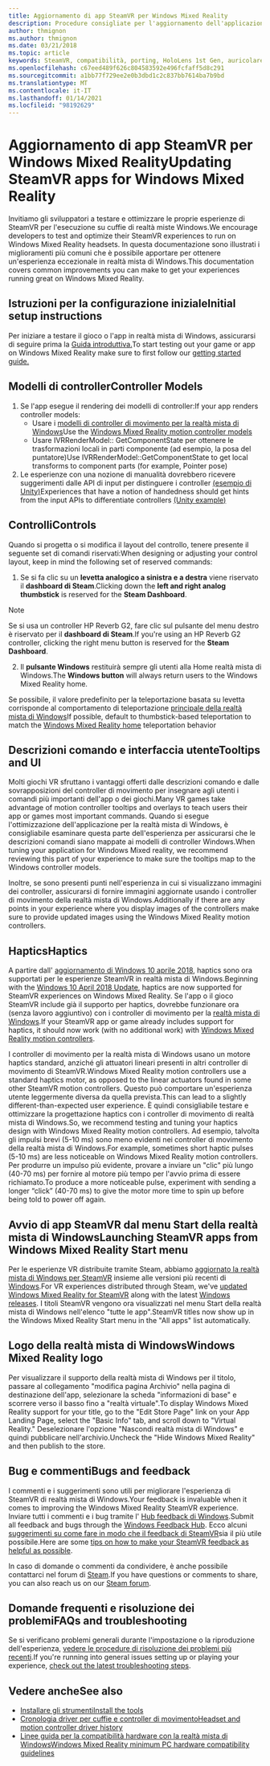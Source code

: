 ```yaml
---
title: Aggiornamento di app SteamVR per Windows Mixed Reality
description: Procedure consigliate per l'aggiornamento dell'applicazione SteamVR per massimizzare la compatibilità con le cuffie con la realtà mista di Windows.
author: thmignon
ms.author: thmignon
ms.date: 03/21/2018
ms.topic: article
keywords: SteamVR, compatibilità, porting, HoloLens 1st Gen, auricolare realtà mista, cuffia a realtà mista di Windows, migrazione, Windows 10, vapore, controller di movimento, haptics
ms.openlocfilehash: c67eed489f626c804583592e496fcfaff5d8c291
ms.sourcegitcommit: a1bb77f729ee2e0b3dbd1c2c837bb7614ba7b9bd
ms.translationtype: MT
ms.contentlocale: it-IT
ms.lasthandoff: 01/14/2021
ms.locfileid: "98192629"
---
```

# <a name="updating-steamvr-apps-for-windows-mixed-reality"></a><span data-ttu-id="d4533-104">Aggiornamento di app SteamVR per Windows Mixed Reality</span><span class="sxs-lookup"><span data-stu-id="d4533-104">Updating SteamVR apps for Windows Mixed Reality</span></span>

<span data-ttu-id="d4533-105">Invitiamo gli sviluppatori a testare e ottimizzare le proprie esperienze di SteamVR per l'esecuzione su cuffie di realtà miste Windows.</span><span class="sxs-lookup"><span data-stu-id="d4533-105">We encourage developers to test and optimize their SteamVR experiences to run on Windows Mixed Reality headsets.</span></span> <span data-ttu-id="d4533-106">In questa documentazione sono illustrati i miglioramenti più comuni che è possibile apportare per ottenere un'esperienza eccezionale in realtà mista di Windows.</span><span class="sxs-lookup"><span data-stu-id="d4533-106">This documentation covers common improvements you can make to get your experiences running great on Windows Mixed Reality.</span></span>

## <a name="initial-setup-instructions"></a><span data-ttu-id="d4533-107">Istruzioni per la configurazione iniziale</span><span class="sxs-lookup"><span data-stu-id="d4533-107">Initial setup instructions</span></span>

<span data-ttu-id="d4533-108">Per iniziare a testare il gioco o l'app in realtà mista di Windows, assicurarsi di seguire prima la [Guida introduttiva.](https://aka.ms/WindowsMixedRealitySteamVR)</span><span class="sxs-lookup"><span data-stu-id="d4533-108">To start testing out your game or app on Windows Mixed Reality make sure to first follow our [getting started guide.](https://aka.ms/WindowsMixedRealitySteamVR)</span></span>

## <a name="controller-models"></a><span data-ttu-id="d4533-109">Modelli di controller</span><span class="sxs-lookup"><span data-stu-id="d4533-109">Controller Models</span></span>

1. <span data-ttu-id="d4533-110">Se l'app esegue il rendering dei modelli di controller:</span><span class="sxs-lookup"><span data-stu-id="d4533-110">If your app renders controller models:</span></span>
    * <span data-ttu-id="d4533-111">Usare i [modelli di controller di movimento per la realtà mista di Windows](../../design/motion-controllers.md#rendering-the-motion-controller-model)</span><span class="sxs-lookup"><span data-stu-id="d4533-111">Use the [Windows Mixed Reality motion controller models](../../design/motion-controllers.md#rendering-the-motion-controller-model)</span></span>
    * <span data-ttu-id="d4533-112">Usare IVRRenderModel:: GetComponentState per ottenere le trasformazioni locali in parti componente (ad esempio, la posa del puntatore)</span><span class="sxs-lookup"><span data-stu-id="d4533-112">Use IVRRenderModel::GetComponentState to get local transforms to component parts (for example, Pointer pose)</span></span>
2. <span data-ttu-id="d4533-113">Le esperienze con una nozione di manualità dovrebbero ricevere suggerimenti dalle API di input per distinguere i controller [(esempio di Unity)](../unity/motion-controllers-in-unity.md#unity-buttonaxis-mapping-table)</span><span class="sxs-lookup"><span data-stu-id="d4533-113">Experiences that have a notion of handedness should get hints from the input APIs to differentiate controllers [(Unity example)](../unity/motion-controllers-in-unity.md#unity-buttonaxis-mapping-table)</span></span>

## <a name="controls"></a><span data-ttu-id="d4533-114">Controlli</span><span class="sxs-lookup"><span data-stu-id="d4533-114">Controls</span></span>

<span data-ttu-id="d4533-115">Quando si progetta o si modifica il layout del controllo, tenere presente il seguente set di comandi riservati:</span><span class="sxs-lookup"><span data-stu-id="d4533-115">When designing or adjusting your control layout, keep in mind the following set of reserved commands:</span></span>
1. <span data-ttu-id="d4533-116">Se si fa clic su un **levetta analogico a sinistra e a destra** viene riservato il **dashboard di Steam**.</span><span class="sxs-lookup"><span data-stu-id="d4533-116">Clicking down the **left and right analog thumbstick** is reserved for the **Steam Dashboard**.</span></span>

> [!NOTE]
> <span data-ttu-id="d4533-117">Se si usa un controller HP Reverb G2, fare clic sul pulsante del menu destro è riservato per il **dashboard di Steam**.</span><span class="sxs-lookup"><span data-stu-id="d4533-117">If you're using an HP Reverb G2 controller, clicking the right menu button is reserved for the **Steam Dashboard**.</span></span>

2. <span data-ttu-id="d4533-118">Il **pulsante Windows** restituirà sempre gli utenti alla Home realtà mista di Windows.</span><span class="sxs-lookup"><span data-stu-id="d4533-118">The **Windows button** will always return users to the Windows Mixed Reality home.</span></span>

<span data-ttu-id="d4533-119">Se possibile, il valore predefinito per la teleportazione basata su levetta corrisponde al comportamento di teleportazione [principale della realtà mista di Windows](../../discover/navigating-the-windows-mixed-reality-home.md#getting-around-your-home)</span><span class="sxs-lookup"><span data-stu-id="d4533-119">If possible, default to thumbstick-based teleportation to match the [Windows Mixed Reality home](../../discover/navigating-the-windows-mixed-reality-home.md#getting-around-your-home) teleportation behavior</span></span>

## <a name="tooltips-and-ui"></a><span data-ttu-id="d4533-120">Descrizioni comando e interfaccia utente</span><span class="sxs-lookup"><span data-stu-id="d4533-120">Tooltips and UI</span></span>

<span data-ttu-id="d4533-121">Molti giochi VR sfruttano i vantaggi offerti dalle descrizioni comando e dalle sovrapposizioni del controller di movimento per insegnare agli utenti i comandi più importanti dell'app o dei giochi.</span><span class="sxs-lookup"><span data-stu-id="d4533-121">Many VR games take advantage of motion controller tooltips and overlays to teach users their app or games most important commands.</span></span> <span data-ttu-id="d4533-122">Quando si esegue l'ottimizzazione dell'applicazione per la realtà mista di Windows, è consigliabile esaminare questa parte dell'esperienza per assicurarsi che le descrizioni comandi siano mappate ai modelli di controller Windows.</span><span class="sxs-lookup"><span data-stu-id="d4533-122">When tuning your application for Windows Mixed reality, we recommend reviewing this part of your experience to make sure the tooltips map to the Windows controller models.</span></span>

<span data-ttu-id="d4533-123">Inoltre, se sono presenti punti nell'esperienza in cui si visualizzano immagini dei controller, assicurarsi di fornire immagini aggiornate usando i controller di movimento della realtà mista di Windows.</span><span class="sxs-lookup"><span data-stu-id="d4533-123">Additionally if there are any points in your experience where you display images of the controllers make sure to provide updated images using the Windows Mixed Reality motion controllers.</span></span>

## <a name="haptics"></a><span data-ttu-id="d4533-124">Haptics</span><span class="sxs-lookup"><span data-stu-id="d4533-124">Haptics</span></span>

<span data-ttu-id="d4533-125">A partire dall' [aggiornamento di Windows 10 aprile 2018](https://docs.microsoft.com/windows/mixed-reality/enthusiast-guide/release-notes-april-2018), haptics sono ora supportati per le esperienze SteamVR in realtà mista di Windows.</span><span class="sxs-lookup"><span data-stu-id="d4533-125">Beginning with the [Windows 10 April 2018 Update](https://docs.microsoft.com/windows/mixed-reality/enthusiast-guide/release-notes-april-2018), haptics are now supported for SteamVR experiences on Windows Mixed Reality.</span></span> <span data-ttu-id="d4533-126">Se l'app o il gioco SteamVR include già il supporto per haptics, dovrebbe funzionare ora (senza lavoro aggiuntivo) con i controller di movimento per la [realtà mista di Windows](../../design/motion-controllers.md).</span><span class="sxs-lookup"><span data-stu-id="d4533-126">If your SteamVR app or game already includes support for haptics, it should now work (with no additional work) with [Windows Mixed Reality motion controllers](../../design/motion-controllers.md).</span></span>

<span data-ttu-id="d4533-127">I controller di movimento per la realtà mista di Windows usano un motore haptics standard, anziché gli attuatori lineari presenti in altri controller di movimento di SteamVR.</span><span class="sxs-lookup"><span data-stu-id="d4533-127">Windows Mixed Reality motion controllers use a standard haptics motor, as opposed to the linear actuators found in some other SteamVR motion controllers.</span></span> <span data-ttu-id="d4533-128">Questo può comportare un'esperienza utente leggermente diversa da quella prevista.</span><span class="sxs-lookup"><span data-stu-id="d4533-128">This can lead to a slightly different-than-expected user experience.</span></span> <span data-ttu-id="d4533-129">È quindi consigliabile testare e ottimizzare la progettazione haptics con i controller di movimento di realtà mista di Windows.</span><span class="sxs-lookup"><span data-stu-id="d4533-129">So, we recommend testing and tuning your haptics design with Windows Mixed Reality motion controllers.</span></span> <span data-ttu-id="d4533-130">Ad esempio, talvolta gli impulsi brevi (5-10 ms) sono meno evidenti nei controller di movimento della realtà mista di Windows.</span><span class="sxs-lookup"><span data-stu-id="d4533-130">For example, sometimes short haptic pulses (5-10 ms) are less noticeable on Windows Mixed Reality motion controllers.</span></span> <span data-ttu-id="d4533-131">Per produrre un impulso più evidente, provare a inviare un "clic" più lungo (40-70 ms) per fornire al motore più tempo per l'avvio prima di essere richiamato.</span><span class="sxs-lookup"><span data-stu-id="d4533-131">To produce a more noticeable pulse, experiment with sending a longer “click” (40-70 ms) to give the motor more time to spin up before being told to power off again.</span></span>

## <a name="launching-steamvr-apps-from-windows-mixed-reality-start-menu"></a><span data-ttu-id="d4533-132">Avvio di app SteamVR dal menu Start della realtà mista di Windows</span><span class="sxs-lookup"><span data-stu-id="d4533-132">Launching SteamVR apps from Windows Mixed Reality Start menu</span></span>

<span data-ttu-id="d4533-133">Per le esperienze VR distribuite tramite Steam, abbiamo [aggiornato la realtà mista di Windows per SteamVR](https://steamcommunity.com/games/719950/announcements/detail/1687045485866139800) insieme alle versioni più recenti di [Windows](https://insider.windows.com).</span><span class="sxs-lookup"><span data-stu-id="d4533-133">For VR experiences distributed through Steam, we've [updated Windows Mixed Reality for SteamVR](https://steamcommunity.com/games/719950/announcements/detail/1687045485866139800) along with the latest [Windows releases](https://insider.windows.com).</span></span> <span data-ttu-id="d4533-134">I titoli SteamVR vengono ora visualizzati nel menu Start della realtà mista di Windows nell'elenco "tutte le app".</span><span class="sxs-lookup"><span data-stu-id="d4533-134">SteamVR titles now show up in the Windows Mixed Reality Start menu in the "All apps" list automatically.</span></span>

## <a name="windows-mixed-reality-logo"></a><span data-ttu-id="d4533-135">Logo della realtà mista di Windows</span><span class="sxs-lookup"><span data-stu-id="d4533-135">Windows Mixed Reality logo</span></span>

<span data-ttu-id="d4533-136">Per visualizzare il supporto della realtà mista di Windows per il titolo, passare al collegamento "modifica pagina Archivio" nella pagina di destinazione dell'app, selezionare la scheda "informazioni di base" e scorrere verso il basso fino a "realtà virtuale".</span><span class="sxs-lookup"><span data-stu-id="d4533-136">To display Windows Mixed Reality support for your title, go to the "Edit Store Page" link on your App Landing Page, select the "Basic Info" tab, and scroll down to "Virtual Reality."</span></span> <span data-ttu-id="d4533-137">Deselezionare l'opzione "Nascondi realtà mista di Windows" e quindi pubblicare nell'archivio.</span><span class="sxs-lookup"><span data-stu-id="d4533-137">Uncheck the "Hide Windows Mixed Reality" and then publish to the store.</span></span>

## <a name="bugs-and-feedback"></a><span data-ttu-id="d4533-138">Bug e commenti</span><span class="sxs-lookup"><span data-stu-id="d4533-138">Bugs and feedback</span></span>

<span data-ttu-id="d4533-139">I commenti e i suggerimenti sono utili per migliorare l'esperienza di SteamVR di realtà mista di Windows.</span><span class="sxs-lookup"><span data-stu-id="d4533-139">Your feedback is invaluable when it comes to improving the Windows Mixed Reality SteamVR experience.</span></span> <span data-ttu-id="d4533-140">Inviare tutti i commenti e i bug tramite l' [Hub feedback di Windows](https://docs.microsoft.com/windows/mixed-reality/enthusiast-guide/filing-feedback).</span><span class="sxs-lookup"><span data-stu-id="d4533-140">Submit all feedback and bugs through the [Windows Feedback Hub](https://docs.microsoft.com/windows/mixed-reality/enthusiast-guide/filing-feedback).</span></span> <span data-ttu-id="d4533-141">Ecco alcuni [suggerimenti su come fare in modo che il feedback di SteamVR](https://docs.microsoft.com/windows/mixed-reality/enthusiast-guide/using-steamvr-with-windows-mixed-reality#sharing-feedback-on-steamvr)sia il più utile possibile.</span><span class="sxs-lookup"><span data-stu-id="d4533-141">Here are some [tips on how to make your SteamVR feedback as helpful as possible](https://docs.microsoft.com/windows/mixed-reality/enthusiast-guide/using-steamvr-with-windows-mixed-reality#sharing-feedback-on-steamvr).</span></span>

<span data-ttu-id="d4533-142">In caso di domande o commenti da condividere, è anche possibile contattarci nel forum di [Steam](https://steamcommunity.com/app/719950/discussions/).</span><span class="sxs-lookup"><span data-stu-id="d4533-142">If you have questions or comments to share, you can also reach us on our [Steam forum](https://steamcommunity.com/app/719950/discussions/).</span></span>

## <a name="faqs-and-troubleshooting"></a><span data-ttu-id="d4533-143">Domande frequenti e risoluzione dei problemi</span><span class="sxs-lookup"><span data-stu-id="d4533-143">FAQs and troubleshooting</span></span>

<span data-ttu-id="d4533-144">Se si verificano problemi generali durante l'impostazione o la riproduzione dell'esperienza, [vedere le procedure di risoluzione dei problemi più recenti](https://docs.microsoft.com/windows/mixed-reality/enthusiast-guide/troubleshooting-windows-mixed-reality#steamvr).</span><span class="sxs-lookup"><span data-stu-id="d4533-144">If you're running into general issues setting up or playing your experience, [check out the latest troubleshooting steps](https://docs.microsoft.com/windows/mixed-reality/enthusiast-guide/troubleshooting-windows-mixed-reality#steamvr).</span></span>

## <a name="see-also"></a><span data-ttu-id="d4533-145">Vedere anche</span><span class="sxs-lookup"><span data-stu-id="d4533-145">See also</span></span>

* [<span data-ttu-id="d4533-146">Installare gli strumenti</span><span class="sxs-lookup"><span data-stu-id="d4533-146">Install the tools</span></span>](../install-the-tools.md)
* [<span data-ttu-id="d4533-147">Cronologia driver per cuffie e controller di movimento</span><span class="sxs-lookup"><span data-stu-id="d4533-147">Headset and motion controller driver history</span></span>](https://docs.microsoft.com/windows/mixed-reality/enthusiast-guide/mixed-reality-software)
* [<span data-ttu-id="d4533-148">Linee guida per la compatibilità hardware con la realtà mista di Windows</span><span class="sxs-lookup"><span data-stu-id="d4533-148">Windows Mixed Reality minimum PC hardware compatibility guidelines</span></span>](https://docs.microsoft.com/windows/mixed-reality/enthusiast-guide/windows-mixed-reality-minimum-pc-hardware-compatibility-guidelines)
